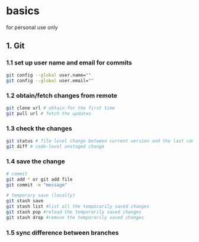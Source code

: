 # basics
for personal use only


## 1. Git

### 1.1 set up user name and email for commits
```bash
git config --global user.name=""
git config --global user.email=""
```

### 1.2 obtain/fetch changes from remote
```bash
git clone url # obtain for the first time
git pull url # fetch the updates
```

### 1.3 check the changes
```bash
git status # file-level change between current version and the last commited version
git diff # code-level unstaged change
```

### 1.4 save the change
```bash
# commit
git add * or git add file
git commit -m "message"

# temporary save (locally)
git stash save
git stash list #list all the temporarily saved changes
git stash pop #reload the temporarily saved changes
git stash drop #remove the temporarily saved changes
```

### 1.5 sync difference between branches
```bash
```
